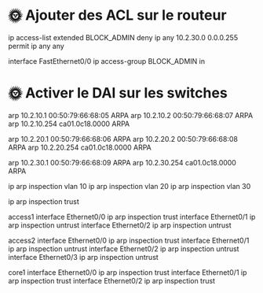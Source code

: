 # 🌞 Ajouter des ACL sur le routeur

ip access-list extended BLOCK_ADMIN
deny ip any 10.2.30.0 0.0.0.255
permit ip any any

interface FastEthernet0/0
ip access-group BLOCK_ADMIN in

# 🌞 Activer le DAI sur les switches

arp 10.2.10.1 00:50:79:66:68:05 ARPA
arp 10.2.10.2 00:50:79:66:68:07 ARPA
arp 10.2.10.254 ca01.0c18.0000 ARPA

arp 10.2.20.1 00:50:79:66:68:06 ARPA
arp 10.2.20.2 00:50:79:66:68:08 ARPA
arp 10.2.20.254 ca01.0c18.0000 ARPA

arp 10.2.30.1 00:50:79:66:68:09 ARPA
arp 10.2.30.254 ca01.0c18.0000 ARPA


ip arp inspection vlan 10
ip arp inspection vlan 20
ip arp inspection vlan 30


ip arp inspection trust


access1
interface Ethernet0/0
ip arp inspection trust
interface Ethernet0/1
ip arp inspection untrust
interface Ethernet0/2
ip arp inspection untrust

access2
interface Ethernet0/0
ip arp inspection trust
interface Ethernet0/1
ip arp inspection untrust
interface Ethernet0/2
ip arp inspection untrust
interface Ethernet0/3
ip arp inspection untrust

core1
interface Ethernet0/0
ip arp inspection trust
interface Ethernet0/1
ip arp inspection trust
interface Ethernet0/2
ip arp inspection trust